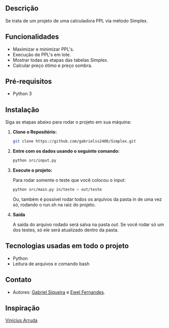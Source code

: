 ## Descrição

Se trata de um projeto de uma calculadora PPL via método Simplex.

## Funcionalidades

- Maximizar e minimizar PPL's.
- Execução de PPL's em lote.
- Mostrar todas as etapas das tabelas Simplex.
- Calcular preço ótimo e preço sombra.

## Pré-requisitos

- Python 3

## Instalação

Siga as etapas abaixo para rodar o projeto em sua máquina:

1. **Clone o Repositório:**

   ```bash
   git clone https://github.com/gabrielss2406/Simplex.git

2. **Entre com os dados usando o seguinte comando:**

   ```bash
   python src/input.py
   
3. **Execute o projeto:**

   Para rodar somente o teste que você colocou o input:
   ```bash
   python src/main.py in/teste > out/teste
   ```
   Ou, também é possível rodar todos os arquivos da pasta in de uma vez só, rodando o run.sh na raiz do projeto.

4. **Saída**

   A saída do arquivo rodado será salva na pasta *out*.
   Se você rodar só um dos testes, só ele será atualizado dentro da pasta.

## Tecnologias usadas em todo o projeto

- Python
- Leitura de arquivos e comando bash

## Contato

- Autores: [Gabriel Siqueira](https://github.com/gabrielss2406) e [Ewel Fernandes](https://github.com/Ewel10).

## Inspiração

   [Vinicius Arruda](https://github.com/viniciusarruda/simplex/tree/master)
